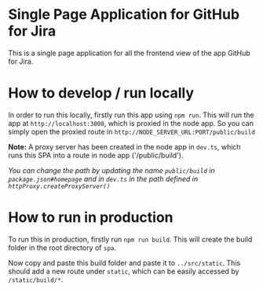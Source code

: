 # Single Page Application for GitHub for Jira

This is a single page application for all the frontend view of the app GitHub for Jira.

# How to develop / run locally

In order to run this locally, firstly run this app using `npm run`. This will run the app at `http://localhost:3000`, which is proxied in the node app. So you can simply open the proxied route in `http://NODE_SERVER_URL:PORT/public/build`

**Note:**
A proxy server has been created in the node app in `dev.ts`, which runs this SPA into a route in node app ('/public/build').

_You can change the path by updating the name `public/build` in `package.json#homepage` and in `dev.ts` in the path defined in `httpProxy.createProxyServer()`_


[//]: # (TODO: Automate this step)
# How to run in production

To run this in production, firstly run `npm run build`. This will create the build folder in the root directory of `spa`. 

Now copy and paste this build folder and paste it to `../src/static`. This should add a new route under `static`, which can be easily accessed by `/static/build/*`.